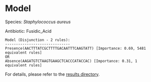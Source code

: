 
# Model

Species: *Staphylococcus aureus*

Antibiotic: Fusidic_Acid

```
Model (Disjunction - 2 rules):
------------------------------
Presence(AACTTTATCGCTTTTGACAATTTCAAGTATT) [Importance: 0.69, 5481 equivalent rules]
OR
Absence(AAGATGTCTAAGTGAAGCTCACCCATACCAC) [Importance: 0.31, 1 equivalent rules]

```

For details, please refer to the [results directory](../../../../../results/scm_b/staphylococcus%20aureus/fusidic_acid/repeat_9/).

